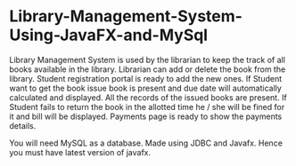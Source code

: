 # Library-Management-System-Using-JavaFX-and-MySql
Library Management System is used by the librarian to keep the track of all books available in the library.
Librarian can add or delete the book from the library.
Student registration portal is ready to add the new ones.
If Student want to get the book issue book is present and due date will automatically calculated and displayed.
All the records of the issued books are present.
If Student fails to return the book in the allotted time he / she will be fined for it and bill will be displayed.
Payments page is ready to show the payments details.

You will need MySQL as a database. Made using JDBC and Javafx.
Hence you must have latest version of javafx.
